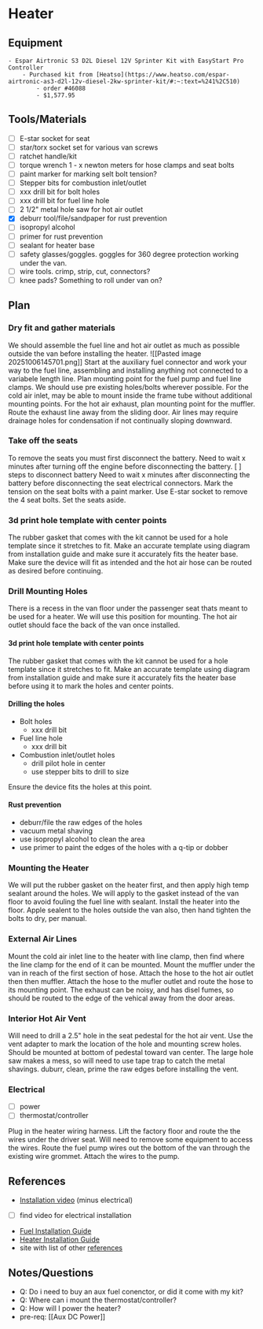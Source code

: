 # Heater

## Equipment

    - Espar Airtronic S3 D2L Diesel 12V Sprinter Kit with EasyStart Pro Controller
        - Purchased kit from [Heatso](https://www.heatso.com/espar-airtronic-as3-d2l-12v-diesel-2kw-sprinter-kit/#:~:text=%241%2C510)
            - order #46088
            - $1,577.95

## Tools/Materials

- [ ] E-star socket for seat
- [ ] star/torx socket set for various van screws
- [ ] ratchet handle/kit
- [ ] torque wrench 1 - x newton meters for hose clamps and seat bolts
- [ ] paint marker for marking selt bolt tension?
- [ ] Stepper bits for combustion inlet/outlet
- [ ] xxx drill bit for bolt holes
- [ ] xxx drill bit for fuel line hole
- [ ] 2 1/2" metal hole saw for hot air outlet
- [x] deburr tool/file/sandpaper for rust prevention
- [ ] isopropyl alcohol
- [ ] primer for rust prevention
- [ ] sealant for heater base
- [ ] safety glasses/goggles. goggles for 360 degree protection working under the van.
- [ ] wire tools. crimp, strip, cut, connectors?
- [ ] knee pads? Something to roll under van on?

## Plan

### Dry fit and gather materials

We should assemble the fuel line and hot air outlet as much as possible outside the van before installing the heater.
![[Pasted image 20251006145701.png]]
Start at the auxiliary fuel connector and work your way to the fuel line, assembling and installing anything not connected to a variabele length line. Plan mounting point for the fuel pump and fuel line clamps. We should use pre existing holes/bolts wherever possible.
For the cold air inlet, may be able to mount inside the frame tube without additional mounting points.
For the hot air exhaust, plan mounting point for the muffler. Route the exhaust line away from the sliding door.
Air lines may require drainage holes for condensation if not continually sloping downward.

### Take off the seats

To remove the seats you must first disconnect the battery.
Need to wait x minutes after turning off the engine before disconnecting the battery.
[ ] steps to disconnect battery
Need to wait x minutes after disconnecting the battery before disconnecting the seat electrical connectors.
Mark the tension on the seat bolts with a paint marker.
Use E-star socket to remove the 4 seat bolts.
Set the seats aside.

### 3d print hole template with center points

The rubber gasket that comes with the kit cannot be used for a hole template since it stretches to fit.
Make an accurate template using diagram from installation guide and make sure it accurately fits the heater base.
Make sure the device will fit as intended and the hot air hose can be routed as desired before continuing.

### Drill Mounting Holes

There is a recess in the van floor under the passenger seat thats meant to be used for a heater. We will use this position for mounting.
The hot air outlet should face the back of the van once installed.

#### 3d print hole template with center points

The rubber gasket that comes with the kit cannot be used for a hole template since it stretches to fit.
Make an accurate template using diagram from installation guide and make sure it accurately fits the heater base before using it to mark the holes and center points.

#### Drilling the holes

- Bolt holes
  - xxx drill bit
- Fuel line hole
  - xxx drill bit
- Combustion inlet/outlet holes
  - drill pilot hole in center
  - use stepper bits to drill to size

Ensure the device fits the holes at this point.

#### Rust prevention

- deburr/file the raw edges of the holes
- vacuum metal shaving
- use isopropyl alcohol to clean the area
- use primer to paint the edges of the holes with a q-tip or dobber

### Mounting the Heater

We will put the rubber gasket on the heater first, and then apply high temp sealant around the holes. We will apply to the gasket instead of the van floor to avoid fouling the fuel line with sealant.
Install the heater into the floor.
Apple sealent to the holes outside the van also, then hand tighten the bolts to dry, per manual.

### External Air Lines

Mount the cold air inlet line to the heater with line clamp, then find where the line clamp for the end of it can be mounted.
Mount the muffler under the van in reach of the first section of hose. Attach the hose to the hot air outlet then then muffler.
Attach the hose to the mufler outlet and route the hose to its mounting point.
The exhaust can be noisy, and has disel fumes, so should be routed to the edge of the vehical away from the door areas.

### Interior Hot Air Vent

Will need to drill a 2.5" hole in the seat pedestal for the hot air vent.
Use the vent adapter to mark the location of the hole and mounting screw holes.
Should be mounted at bottom of pedestal toward van center.
The large hole saw makes a mess, so will need to use tape trap to catch the metal shavings.
duburr, clean, prime the raw edges before installing the vent.

### Electrical

- [ ] power
- [ ] thermostat/controller

Plug in the heater wiring harness. Lift the factory floor and route the the wires under the driver seat. Will need to remove some equipment to access the wires. Route the fuel pump wires out the bottom of the van through the existing wire grommet. Attach the wires to the pump.

## References

- [Installation video](https://www.youtube.com/watch?v=JwSA3KvWUgA) (minus electrical)
- [ ] find video for electrical installation
- [Fuel Installation Guide](https://cdn.shopify.com/s/files/1/0636/8608/2809/files/Camper_Van_Fuel_Installation_Guide.pdf?v=1752514863)
- [Heater Installation Guide](https://cdn.shopify.com/s/files/1/0636/8608/2809/files/eberspacher-espar-airtronic-s3-d2l-b2l-technical-description-manual.pdf?v=1754509143)
- site with list of other [references](https://vanlandstore.com/products/espar-as3-d2l-air-heater-sprinter-kit-included)

## Notes/Questions

- Q: Do i need to buy an aux fuel conenctor, or did it come with my kit?
- Q: Where can i mount the thermostat/controller?
- Q: How will I power the heater?
- pre-req: [[Aux DC Power]]
